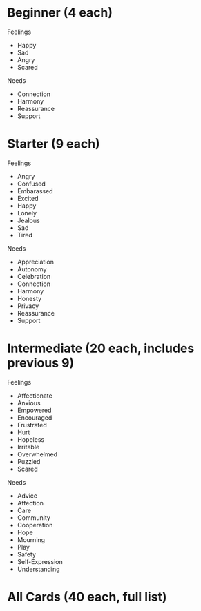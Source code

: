 # Beginner (4 each)

Feelings

 * Happy
 * Sad
 * Angry
 * Scared

Needs

 * Connection
 * Harmony
 * Reassurance
 * Support

# Starter (9 each)

Feelings

 * Angry
 * Confused
 * Embarassed
 * Excited
 * Happy
 * Lonely
 * Jealous
 * Sad
 * Tired

Needs

 * Appreciation
 * Autonomy
 * Celebration
 * Connection
 * Harmony
 * Honesty
 * Privacy
 * Reassurance
 * Support

# Intermediate (20 each, includes previous 9)

Feelings

 * Affectionate
 * Anxious
 * Empowered
 * Encouraged
 * Frustrated
 * Hurt
 * Hopeless
 * Irritable
 * Overwhelmed
 * Puzzled
 * Scared

Needs

 * Advice
 * Affection
 * Care
 * Community
 * Cooperation
 * Hope
 * Mourning
 * Play
 * Safety
 * Self-Expression
 * Understanding

# All Cards (40 each, full list)
